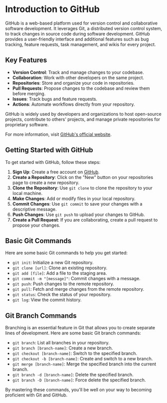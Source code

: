 # Introduction to GitHub

GitHub is a web-based platform used for version control and collaborative software development. It leverages Git, a distributed version control system, to track changes in source code during software development. GitHub provides a user-friendly interface and additional features such as bug tracking, feature requests, task management, and wikis for every project.

## Key Features
- **Version Control**: Track and manage changes to your codebase.
- **Collaboration**: Work with other developers on the same project.
- **Repositories**: Store and organize your code in repositories.
- **Pull Requests**: Propose changes to the codebase and review them before merging.
- **Issues**: Track bugs and feature requests.
- **Actions**: Automate workflows directly from your repository.

GitHub is widely used by developers and organizations to host open-source projects, contribute to others' projects, and manage private repositories for proprietary software.

For more information, visit [GitHub's official website](https://github.com).

## Getting Started with GitHub

To get started with GitHub, follow these steps:

1. **Sign Up**: Create a free account on [GitHub](https://github.com/join).
2. **Create a Repository**: Click on the "New" button on your repositories page to create a new repository.
3. **Clone the Repository**: Use `git clone` to clone the repository to your local machine.
4. **Make Changes**: Add or modify files in your local repository.
5. **Commit Changes**: Use `git commit` to save your changes with a descriptive message.
6. **Push Changes**: Use `git push` to upload your changes to GitHub.
7. **Create a Pull Request**: If you are collaborating, create a pull request to propose your changes.

## Basic Git Commands

Here are some basic Git commands to help you get started:

- `git init`: Initialize a new Git repository.
- `git clone [url]`: Clone an existing repository.
- `git add [file]`: Add a file to the staging area.
- `git commit -m "[message]"`: Commit changes with a message.
- `git push`: Push changes to the remote repository.
- `git pull`: Fetch and merge changes from the remote repository.
- `git status`: Check the status of your repository.
- `git log`: View the commit history.

## Git Branch Commands

Branching is an essential feature in Git that allows you to create separate lines of development. Here are some basic Git branch commands:

- `git branch`: List all branches in your repository.
- `git branch [branch-name]`: Create a new branch.
- `git checkout [branch-name]`: Switch to the specified branch.
- `git checkout -b [branch-name]`: Create and switch to a new branch.
- `git merge [branch-name]`: Merge the specified branch into the current branch.
- `git branch -d [branch-name]`: Delete the specified branch.
- `git branch -D [branch-name]`: Force delete the specified branch.

By mastering these commands, you'll be well on your way to becoming proficient with Git and GitHub.